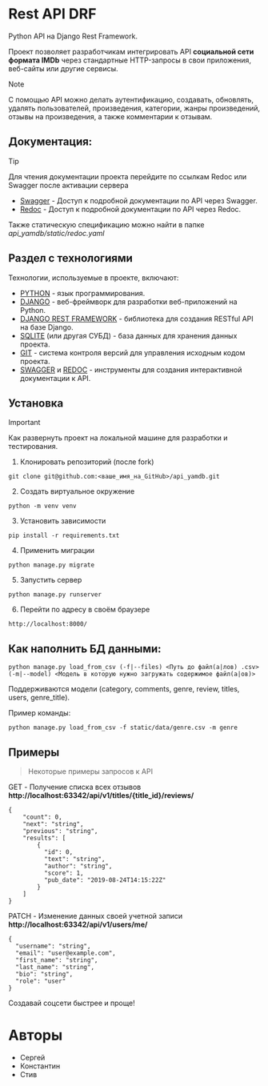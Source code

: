 # Rest API DRF
Python API на Django Rest Framework.

Проект позволяет разработчикам интегрировать API 
**социальной сети формата IMDb** через стандартные HTTP-запросы в свои приложения, веб-сайты или другие сервисы.


> [!NOTE]
> С помощью API можно делать аутентификацию, создавать, обновлять, удалять пользователей, произведения, категории, жанры произведений, отзывы на произведения, а также комментарии к отзывам.
## Документация:
> [!TIP] 
> Для чтения документации проекта перейдите по ссылкам Redoc или Swagger после активации сервера
- [Swagger](http://localhost:8000/swagger/) - Доступ к подробной документации по API через Swagger.
- [Redoc](http://localhost:8000/redoc/) - Доступ к подробной документации по API через Redoc.

Также статическую спецификацию можно найти в папке *api_yamdb/static/redoc.yaml*

## Раздел с технологиями

Технологии, используемые в проекте, включают:

- [PYTHON](https://docs.python.org/) - язык программирования.
- [DJANGO](https://www.djangoproject.com/) - веб-фреймворк для разработки веб-приложений на Python.
- [DJANGO REST FRAMEWORK](https://www.django-rest-framework.org/) - библиотека для создания RESTful API на базе Django.
- [SQLITE](https://www.sqlite.org/) (или другая СУБД) - база данных для хранения данных проекта.
- [GIT](https://git-scm.com/) - система контроля версий для управления исходным кодом проекта.
- [SWAGGER](https://swagger.io/) и [REDOC](https://redocly.com/) - инструменты для создания интерактивной документации к API.

## Установка
> [!IMPORTANT]
> Как развернуть проект на локальной машине для разработки и тестирования.

1. Клонировать репозиторий (после fork)
```
git clone git@github.com:<ваше_имя_на_GitHub>/api_yamdb.git
```
2. Создать виртуальное окружение
```
python -m venv venv
```
3. Установить зависимости
```
pip install -r requirements.txt
```
4. Применить миграции
```
python manage.py migrate
```
5. Запустить сервер
```
python manage.py runserver
```
6. Перейти по адресу в своём браузере
```
http://localhost:8000/
```
## Как наполнить БД данными:

```
python manage.py load_from_csv (-f|--files) <Путь до файл(а|лов) .csv> (-m|--model) <Модель в которую нужно загружать содержимое файл(а|ов)>
```
Поддерживаются модели (category, comments, genre, review, titles, users, genre_title).

Пример команды:
```
python manage.py load_from_csv -f static/data/genre.csv -m genre
```

## Примеры
>  Некоторые примеры запросов к API

GET - Получение списка всех отзывов \
**http://localhost:63342/api/v1/titles/{title_id}/reviews/**
```
{
    "count": 0,
    "next": "string",
    "previous": "string",
    "results": [
        {
          "id": 0,
          "text": "string",
          "author": "string",
          "score": 1,
          "pub_date": "2019-08-24T14:15:22Z"
        }
    ]
}
```
PATCH - Изменение данных своей учетной записи \
**http://localhost:63342/api/v1/users/me/**

```
{
  "username": "string",
  "email": "user@example.com",
  "first_name": "string",
  "last_name": "string",
  "bio": "string",
  "role": "user"
}
```
Создавай соцсети быстрее и проще!


# Авторы
- Сергей
- Константин
- Стив
